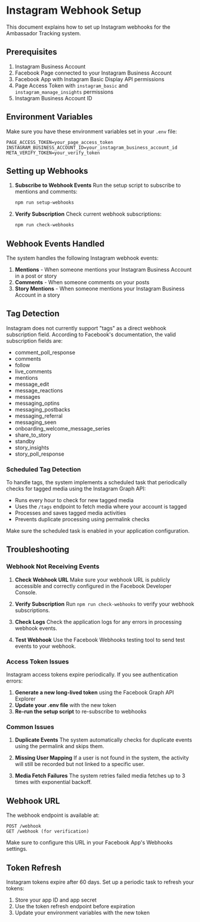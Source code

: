 # Instagram Webhook Setup

This document explains how to set up Instagram webhooks for the Ambassador Tracking system.

## Prerequisites

1. Instagram Business Account
2. Facebook Page connected to your Instagram Business Account
3. Facebook App with Instagram Basic Display API permissions
4. Page Access Token with `instagram_basic` and `instagram_manage_insights` permissions
5. Instagram Business Account ID

## Environment Variables

Make sure you have these environment variables set in your `.env` file:

```
PAGE_ACCESS_TOKEN=your_page_access_token
INSTAGRAM_BUSINESS_ACCOUNT_ID=your_instagram_business_account_id
META_VERIFY_TOKEN=your_verify_token
```

## Setting up Webhooks

1. **Subscribe to Webhook Events**
   Run the setup script to subscribe to mentions and comments:
   ```bash
   npm run setup-webhooks
   ```

2. **Verify Subscription**
   Check current webhook subscriptions:
   ```bash
   npm run check-webhooks
   ```

## Webhook Events Handled

The system handles the following Instagram webhook events:

1. **Mentions** - When someone mentions your Instagram Business Account in a post or story
2. **Comments** - When someone comments on your posts
3. **Story Mentions** - When someone mentions your Instagram Business Account in a story

## Tag Detection

Instagram does not currently support "tags" as a direct webhook subscription field. According to Facebook's documentation, the valid subscription fields are:
- comment_poll_response
- comments
- follow
- live_comments
- mentions
- message_edit
- message_reactions
- messages
- messaging_optins
- messaging_postbacks
- messaging_referral
- messaging_seen
- onboarding_welcome_message_series
- share_to_story
- standby
- story_insights
- story_poll_response

### Scheduled Tag Detection

To handle tags, the system implements a scheduled task that periodically checks for tagged media using the Instagram Graph API:

- Runs every hour to check for new tagged media
- Uses the `/tags` endpoint to fetch media where your account is tagged
- Processes and saves tagged media activities
- Prevents duplicate processing using permalink checks

Make sure the scheduled task is enabled in your application configuration.

## Troubleshooting

### Webhook Not Receiving Events

1. **Check Webhook URL**
   Make sure your webhook URL is publicly accessible and correctly configured in the Facebook Developer Console.

2. **Verify Subscription**
   Run `npm run check-webhooks` to verify your webhook subscriptions.

3. **Check Logs**
   Check the application logs for any errors in processing webhook events.

4. **Test Webhook**
   Use the Facebook Webhooks testing tool to send test events to your webhook.

### Access Token Issues

Instagram access tokens expire periodically. If you see authentication errors:

1. **Generate a new long-lived token** using the Facebook Graph API Explorer
2. **Update your .env file** with the new token
3. **Re-run the setup script** to re-subscribe to webhooks

### Common Issues

1. **Duplicate Events**
   The system automatically checks for duplicate events using the permalink and skips them.

2. **Missing User Mapping**
   If a user is not found in the system, the activity will still be recorded but not linked to a specific user.

3. **Media Fetch Failures**
   The system retries failed media fetches up to 3 times with exponential backoff.

## Webhook URL

The webhook endpoint is available at:
```
POST /webhook
GET /webhook (for verification)
```

Make sure to configure this URL in your Facebook App's Webhooks settings.

## Token Refresh

Instagram tokens expire after 60 days. Set up a periodic task to refresh your tokens:

1. Store your app ID and app secret
2. Use the token refresh endpoint before expiration
3. Update your environment variables with the new token